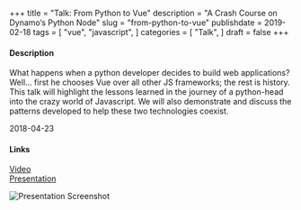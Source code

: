 +++
title = "Talk: From Python to Vue"
description = "A Crash Course on Dynamo‘s Python Node"
slug = "from-python-to-vue"
publishdate = 2019-02-18
tags = [
    "vue",
    "javascript",
]
categories = [
    "Talk",
]
draft = false
+++

#### Description

What happens when a python developer decides to build web applications? Well... first he chooses Vue over all other JS frameworks; the rest is history. This talk will highlight the lessons learned in the journey of a python-head into the crazy world of Javascript.
We will also demonstrate and discuss the patterns developed to help these two technologies coexist.

2018-04-23

#### Links

<div class="links">
    <i class="fas fa-camera"></i>
    <a href="https://www.youtube.com/watch?v=TCsCH9_brdA">Video</a>
    <br>
    <i class="fas fa-desktop"></i>
    <a href="https://docs.google.com/presentation/d/e/2PACX-1vRyBkFn8lneyXFtCSPOYPl1dNetuHFdvsT9yL9heY74qdbu9bcjCpM86A06TOnxggw0P5vSEEEQnMec/pub?start=true&loop=false&delayms=3000">Presentation</a>
</div>

![Presentation Screenshot](/img/nyc-vuejs.png)
